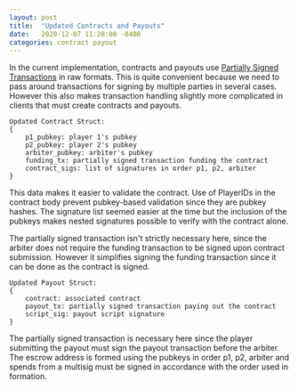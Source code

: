 ```yaml
---
layout: post
title:  "Updated Contracts and Payouts"
date:   2020-12-07 11:28:00 -0400
categories: contract payout
---
```


In the current implementation, contracts and payouts use [Partially Signed Transactions](https://github.com/bitcoin/bips/blob/master/bip-0174.mediawiki) in raw formats. This is quite convenient because we need to pass around transactions for signing by multiple parties in several cases. However this also makes transaction handling slightly more complicated in clients that must create contracts and payouts.

```
Updated Contract Struct:
{
    p1_pubkey: player 1's pubkey
    p2_pubkey: player 2's pubkey
    arbiter_pubkey: arbiter's pubkey
    funding_tx: partially signed transaction funding the contract
    contract_sigs: list of signatures in order p1, p2, arbiter
}
```
This data makes it easier to validate the contract. Use of PlayerIDs in the contract body prevent pubkey-based validation since they are pubkey hashes. The signature list seemed easier at the time but the inclusion of the pubkeys makes nested signatures possible to verify with the contract alone.

The partially signed transaction isn't strictly necessary here, since the arbiter does not require the funding transaction to be signed upon contract submission. However it simplifies signing the funding transaction since it can be done as the contract is signed.

```
Updated Payout Struct:
{
    contract: associated contract
    payout_tx: partially signed transaction paying out the contract
    script_sig: payout script signature
}
```
The partially signed transaction is necessary here since the player submitting the payout must sign the payout transaction before the arbiter. The escrow address is formed using the pubkeys in order p1, p2, arbiter and spends from a multisig must be signed in accordance with the order used in formation.

